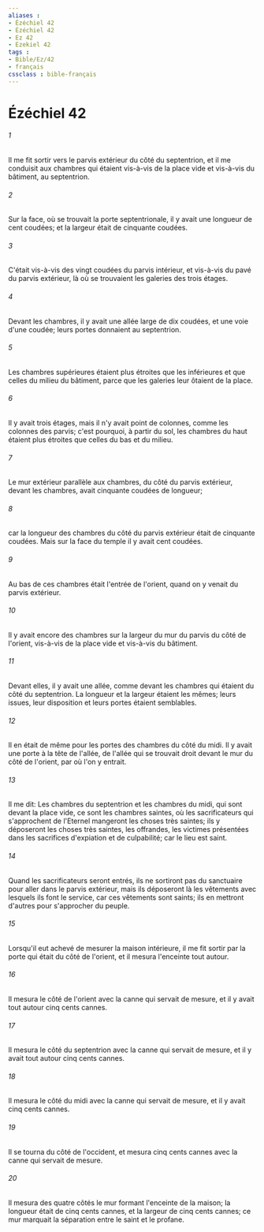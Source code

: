 ```yaml
---
aliases : 
- Ézéchiel 42
- Ézéchiel 42
- Ez 42
- Ezekiel 42
tags : 
- Bible/Ez/42
- français
cssclass : bible-français
---
```


# Ézéchiel 42

###### 1
Il me fit sortir vers le parvis extérieur du côté du septentrion, et il me conduisit aux chambres qui étaient vis-à-vis de la place vide et vis-à-vis du bâtiment, au septentrion.
###### 2
Sur la face, où se trouvait la porte septentrionale, il y avait une longueur de cent coudées; et la largeur était de cinquante coudées.
###### 3
C'était vis-à-vis des vingt coudées du parvis intérieur, et vis-à-vis du pavé du parvis extérieur, là où se trouvaient les galeries des trois étages.
###### 4
Devant les chambres, il y avait une allée large de dix coudées, et une voie d'une coudée; leurs portes donnaient au septentrion.
###### 5
Les chambres supérieures étaient plus étroites que les inférieures et que celles du milieu du bâtiment, parce que les galeries leur ôtaient de la place.
###### 6
Il y avait trois étages, mais il n'y avait point de colonnes, comme les colonnes des parvis; c'est pourquoi, à partir du sol, les chambres du haut étaient plus étroites que celles du bas et du milieu.
###### 7
Le mur extérieur parallèle aux chambres, du côté du parvis extérieur, devant les chambres, avait cinquante coudées de longueur;
###### 8
car la longueur des chambres du côté du parvis extérieur était de cinquante coudées. Mais sur la face du temple il y avait cent coudées.
###### 9
Au bas de ces chambres était l'entrée de l'orient, quand on y venait du parvis extérieur.
###### 10
Il y avait encore des chambres sur la largeur du mur du parvis du côté de l'orient, vis-à-vis de la place vide et vis-à-vis du bâtiment.
###### 11
Devant elles, il y avait une allée, comme devant les chambres qui étaient du côté du septentrion. La longueur et la largeur étaient les mêmes; leurs issues, leur disposition et leurs portes étaient semblables.
###### 12
Il en était de même pour les portes des chambres du côté du midi. Il y avait une porte à la tête de l'allée, de l'allée qui se trouvait droit devant le mur du côté de l'orient, par où l'on y entrait.
###### 13
Il me dit: Les chambres du septentrion et les chambres du midi, qui sont devant la place vide, ce sont les chambres saintes, où les sacrificateurs qui s'approchent de l'Eternel mangeront les choses très saintes; ils y déposeront les choses très saintes, les offrandes, les victimes présentées dans les sacrifices d'expiation et de culpabilité; car le lieu est saint.
###### 14
Quand les sacrificateurs seront entrés, ils ne sortiront pas du sanctuaire pour aller dans le parvis extérieur, mais ils déposeront là les vêtements avec lesquels ils font le service, car ces vêtements sont saints; ils en mettront d'autres pour s'approcher du peuple.
###### 15
Lorsqu'il eut achevé de mesurer la maison intérieure, il me fit sortir par la porte qui était du côté de l'orient, et il mesura l'enceinte tout autour.
###### 16
Il mesura le côté de l'orient avec la canne qui servait de mesure, et il y avait tout autour cinq cents cannes.
###### 17
Il mesura le côté du septentrion avec la canne qui servait de mesure, et il y avait tout autour cinq cents cannes.
###### 18
Il mesura le côté du midi avec la canne qui servait de mesure, et il y avait cinq cents cannes.
###### 19
Il se tourna du côté de l'occident, et mesura cinq cents cannes avec la canne qui servait de mesure.
###### 20
Il mesura des quatre côtés le mur formant l'enceinte de la maison; la longueur était de cinq cents cannes, et la largeur de cinq cents cannes; ce mur marquait la séparation entre le saint et le profane.
